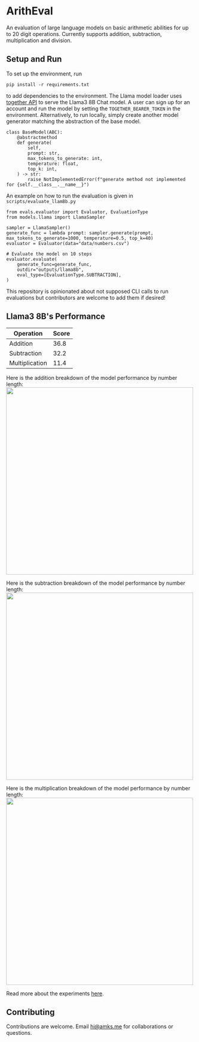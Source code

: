 # ArithEval
An evaluation of large language models on basic arithmetic abilities for up to 20 digit operations. Currently supports addition, subtraction, multiplication and division.

## Setup and Run
To set up the environment, run 
```
pip install -r requirements.txt
```
to add dependencies to the environment. The Llama model loader uses [together API](https://www.together.ai/) to serve the Llama3 8B Chat model. A user can sign up for an account and run the model by setting the `TOGETHER_BEARER_TOKEN` in the environment. Alternatively, to run locally, simply create another model generator matching the abstraction of the base model.
```
class BaseModel(ABC):
    @abstractmethod
    def generate(
        self, 
        prompt: str,
        max_tokens_to_generate: int,
        temperature: float,
        top_k: int, 
    ) -> str:
        raise NotImplementedError(f"generate method not implemented for {self.__class__.__name__}")

```
An example on how to run the evaluation is given in `scripts/evaluate_llam8b.py`
```
from evals.evaluator import Evaluator, EvaluationType
from models.llama import LlamaSampler

sampler = LlamaSampler()
generate_func = lambda prompt: sampler.generate(prompt, max_tokens_to_generate=1000, temperature=0.5, top_k=40)
evaluator = Evaluator(data="data/numbers.csv")

# Evaluate the model on 10 steps
evaluator.evaluate(
    generate_func=generate_func,
    outdir="outputs/llama8b",
    eval_type=[EvaluationType.SUBTRACTION],
)
```
This repository is opinionated about not supposed CLI calls to run evaluations but contributors are welcome to add them if desired!

## Llama3 8B's Performance
| Operation     | Score |
|---------------|-------|
| Addition      | 36.8  |
| Subtraction   | 32.2  |
| Multiplication| 11.4  |

Here is the addition breakdown of the model performance by number length:
<image src="https://github.com/somaniarushi/llmultiply/assets/54224195/fe1d68f4-126b-45fa-a08f-d1a2e1de4f54" width=500>

Here is the subtraction breakdown of the model performance by number length: 
<image src="https://github.com/somaniarushi/llmultiply/assets/54224195/f45cf12f-37de-4d0a-ba5c-c7cf910f4846" width=500>


Here is the multiplication breakdown of the model performance by number length:
<image src="https://github.com/somaniarushi/llmultiply/assets/54224195/e1f27481-7217-4135-bcb5-02865879d930" width=500>

Read more about the experiments [here](https://dailyink.notion.site/Measuring-the-Arithmetic-Capabilities-of-Frontier-Models-fe700448b7c04c7faf61974221390ebd?pvs=74).

## Contributing
Contributions are welcome. Email hi@amks.me for collaborations or questions.

